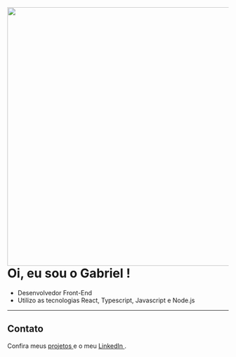 <img align="right" height="590em" src="https://raw.githubusercontent.com/gist/maykbrito/618ef18e3bbb7cdfd200f3a4fc1aabc6/raw/201d47c76006c99fe0dc55ea92e76bdca5537f08/githubcard.svg"/>
<h1> Oi, eu sou o Gabriel ! </h1> 
<ul>
  <li> Desenvolvedor Front-End </li>
  <li> Utilizo as tecnologias React, Typescript, Javascript e Node.js </li>
</ul>
 

--- 
<h2>Contato </h2>
<p> Confira meus <a href='https://github.com/GabrielFerrazDev?tab=repositories'> projetos </a> e o meu  <a href='https://www.linkedin.com/in/gabriel-ferraz-42a237264/'> LinkedIn </a>. </p>



